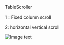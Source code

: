TableScroller    

  
  
1：Fixed column scroll   


2: horizontal  vertical scroll   

![Image text](https://github.com/nixiaoning/TableScroller/raw/master/info.png)


